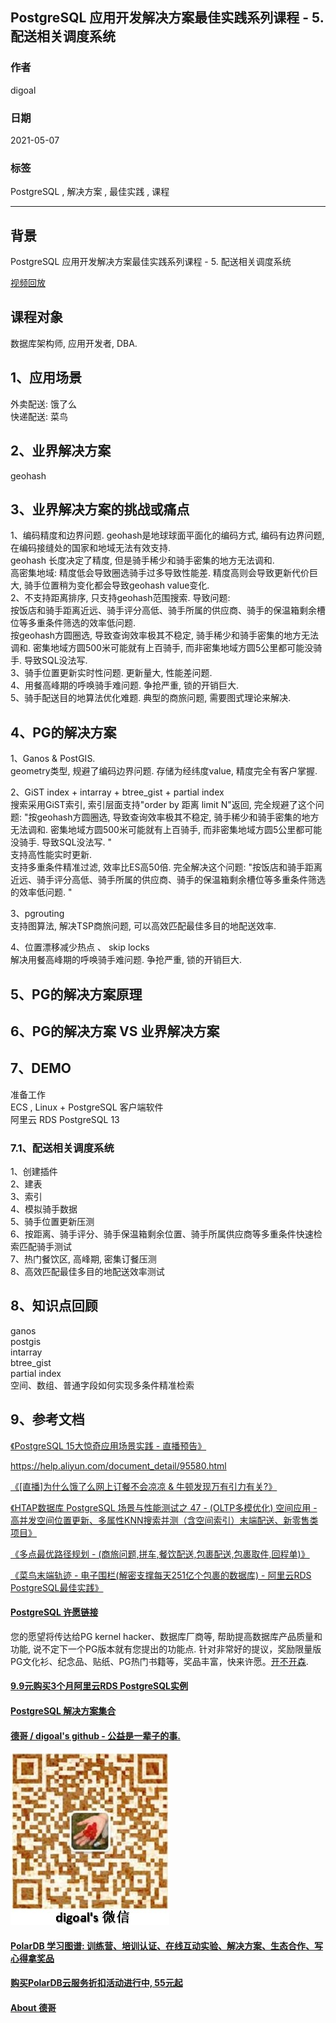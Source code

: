## PostgreSQL 应用开发解决方案最佳实践系列课程 - 5. 配送相关调度系统         
            
### 作者            
digoal            
            
### 日期            
2021-05-07             
            
### 标签            
PostgreSQL , 解决方案 , 最佳实践 , 课程             
            
----            
            
## 背景            
          
          
PostgreSQL 应用开发解决方案最佳实践系列课程 - 5. 配送相关调度系统       
            
[视频回放](xx)          
          
## 课程对象            
数据库架构师, 应用开发者, DBA.             
            
## 1、应用场景            
            
外卖配送: 饿了么  
快递配送: 菜鸟  
            
## 2、业界解决方案            
    
geohash    
       
## 3、业界解决方案的挑战或痛点            
    
1、编码精度和边界问题. geohash是地球球面平面化的编码方式, 编码有边界问题, 在编码接缝处的国家和地域无法有效支持.     
geohash 长度决定了精度, 但是骑手稀少和骑手密集的地方无法调和.     
高密集地域: 精度低会导致圈选骑手过多导致性能差. 精度高则会导致更新代价巨大, 骑手位置稍为变化都会导致geohash value变化.     
2、不支持距离排序, 只支持geohash范围搜索. 导致问题:     
按饭店和骑手距离近远、骑手评分高低、骑手所属的供应商、骑手的保温箱剩余槽位等多重条件筛选的效率低问题.      
按geohash方圆圈选, 导致查询效率极其不稳定, 骑手稀少和骑手密集的地方无法调和. 密集地域方圆500米可能就有上百骑手, 而非密集地域方圆5公里都可能没骑手. 导致SQL没法写.     
3、骑手位置更新实时性问题. 更新量大, 性能差问题.     
4、用餐高峰期的呼唤骑手难问题. 争抢严重, 锁的开销巨大.     
5、骑手配送目的地算法优化难题. 典型的商旅问题, 需要图式理论来解决.     
    
            
## 4、PG的解决方案            
            
1、Ganos & PostGIS.     
geometry类型, 规避了编码边界问题. 存储为经纬度value, 精度完全有客户掌握.     
    
2、GiST index + intarray + btree_gist + partial index  
搜索采用GiST索引, 索引层面支持"order by 距离 limit N"返回, 完全规避了这个问题: "按geohash方圆圈选, 导致查询效率极其不稳定, 骑手稀少和骑手密集的地方无法调和. 密集地域方圆500米可能就有上百骑手, 而非密集地域方圆5公里都可能没骑手. 导致SQL没法写.  "     
支持高性能实时更新.    
支持多重条件精准过滤, 效率比ES高50倍. 完全解决这个问题: "按饭店和骑手距离近远、骑手评分高低、骑手所属的供应商、骑手的保温箱剩余槽位等多重条件筛选的效率低问题. "     
    
3、pgrouting    
支持图算法, 解决TSP商旅问题, 可以高效匹配最佳多目的地配送效率.     
    
4、位置漂移减少热点 、 skip locks     
解决用餐高峰期的呼唤骑手难问题. 争抢严重, 锁的开销巨大.    
            
## 5、PG的解决方案原理            
    
            
## 6、PG的解决方案 VS 业界解决方案            
    
       
      
## 7、DEMO            
            
准备工作            
ECS , Linux + PostgreSQL 客户端软件            
阿里云 RDS PostgreSQL 13     
      
            
### 7.1、配送相关调度系统             
        
1、创建插件    
2、建表    
3、索引    
4、模拟骑手数据    
5、骑手位置更新压测    
6、按距离、骑手评分、骑手保温箱剩余位置、骑手所属供应商等多重条件快速检索匹配骑手测试    
7、热门餐饮区, 高峰期, 密集订餐压测    
8、高效匹配最佳多目的地配送效率测试    
    
            
## 8、知识点回顾            
            
ganos  
postgis  
intarray  
btree_gist  
partial index  
空间、数组、普通字段如何实现多条件精准检索  
            
## 9、参考文档            
[《PostgreSQL 15大惊奇应用场景实践 - 直播预告》](../202009/20200903_02.md)            
        
https://help.aliyun.com/document_detail/95580.html      
      
[《[直播]为什么饿了么网上订餐不会凉凉 & 牛顿发现万有引力有关?》](../202010/20201018_01.md)    
    
[《HTAP数据库 PostgreSQL 场景与性能测试之 47 - (OLTP多模优化) 空间应用 - 高并发空间位置更新、多属性KNN搜索并测（含空间索引）末端配送、新零售类项目》](../201711/20171107_48.md)    
  
[《多点最优路径规划 - (商旅问题,拼车,餐饮配送,包裹配送,包裹取件,回程单)》](../201704/20170409_01.md)    
  
[《菜鸟末端轨迹 - 电子围栏(解密支撑每天251亿个包裹的数据库) - 阿里云RDS PostgreSQL最佳实践》](../201708/20170803_01.md)   
    
  
#### [PostgreSQL 许愿链接](https://github.com/digoal/blog/issues/76 "269ac3d1c492e938c0191101c7238216")
您的愿望将传达给PG kernel hacker、数据库厂商等, 帮助提高数据库产品质量和功能, 说不定下一个PG版本就有您提出的功能点. 针对非常好的提议，奖励限量版PG文化衫、纪念品、贴纸、PG热门书籍等，奖品丰富，快来许愿。[开不开森](https://github.com/digoal/blog/issues/76 "269ac3d1c492e938c0191101c7238216").  
  
  
#### [9.9元购买3个月阿里云RDS PostgreSQL实例](https://www.aliyun.com/database/postgresqlactivity "57258f76c37864c6e6d23383d05714ea")
  
  
#### [PostgreSQL 解决方案集合](https://yq.aliyun.com/topic/118 "40cff096e9ed7122c512b35d8561d9c8")
  
  
#### [德哥 / digoal's github - 公益是一辈子的事.](https://github.com/digoal/blog/blob/master/README.md "22709685feb7cab07d30f30387f0a9ae")
  
  
![digoal's wechat](../pic/digoal_weixin.jpg "f7ad92eeba24523fd47a6e1a0e691b59")
  
  
#### [PolarDB 学习图谱: 训练营、培训认证、在线互动实验、解决方案、生态合作、写心得拿奖品](https://www.aliyun.com/database/openpolardb/activity "8642f60e04ed0c814bf9cb9677976bd4")
  
  
#### [购买PolarDB云服务折扣活动进行中, 55元起](https://www.aliyun.com/activity/new/polardb-yunparter?userCode=bsb3t4al "e0495c413bedacabb75ff1e880be465a")
  
  
#### [About 德哥](https://github.com/digoal/blog/blob/master/me/readme.md "a37735981e7704886ffd590565582dd0")
  
